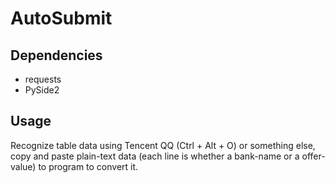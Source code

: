 # AutoSubmit

## Dependencies

 - requests
 - PySide2

## Usage

Recognize table data using Tencent QQ (Ctrl + Alt + O) or something else, copy and paste plain-text data (each line is whether a bank-name or a offer-value) to program to convert it.
